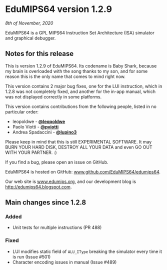 # EduMIPS64 version 1.2.9

*8th of November, 2020*

EduMIPS64 is a GPL MIPS64 Instruction Set Architecture (ISA) simulator and graphical debugger.

## Notes for this release

This is version 1.2.9 of EduMIPS64. Its codename is Baby Shark, because my
brain is overloaded with the song thanks to my son, and for some reason this
is the only name that comes to mind right now.

This version contains 2 major bug fixes, one for the LUI instruction, which in 1.2.8 was not
completely fixed, and another for the in-app manual, which was not displayed correctly
in some platforms.

This version contains contributions from the following people, listed in no particular order:

* leopoldwe - [**@leopoldwe**](http://github.com/leopoldwe)
* Paolo Viotti - [**@pviotti**](http://github.com/pviotti)
* Andrea Spadaccini - [**@lupino3**](http://github.com/lupino3)

Please keep in mind that this is still EXPERIMENTAL SOFTWARE. It may
BURN YOUR HARD DISK, DESTROY ALL YOUR DATA and even GO OUT WITH YOUR
PARTNER. :)

If you find a bug, please open an issue on GitHub.

EduMIPS64 is hosted on GitHub: www.github.com/EduMIPS64/edumips64.

Our web site is www.edumips.org, and our development blog is http://edumips64.blogspot.com.

## Main changes since 1.2.8
### Added
- Unit tests for multiple instructions (PR 488)

### Fixed
- LUI modifies static field of `ALU_IType` breaking the simulator every time it is run (Issue #501)
- Character encoding issues in manual (Issue #489)
